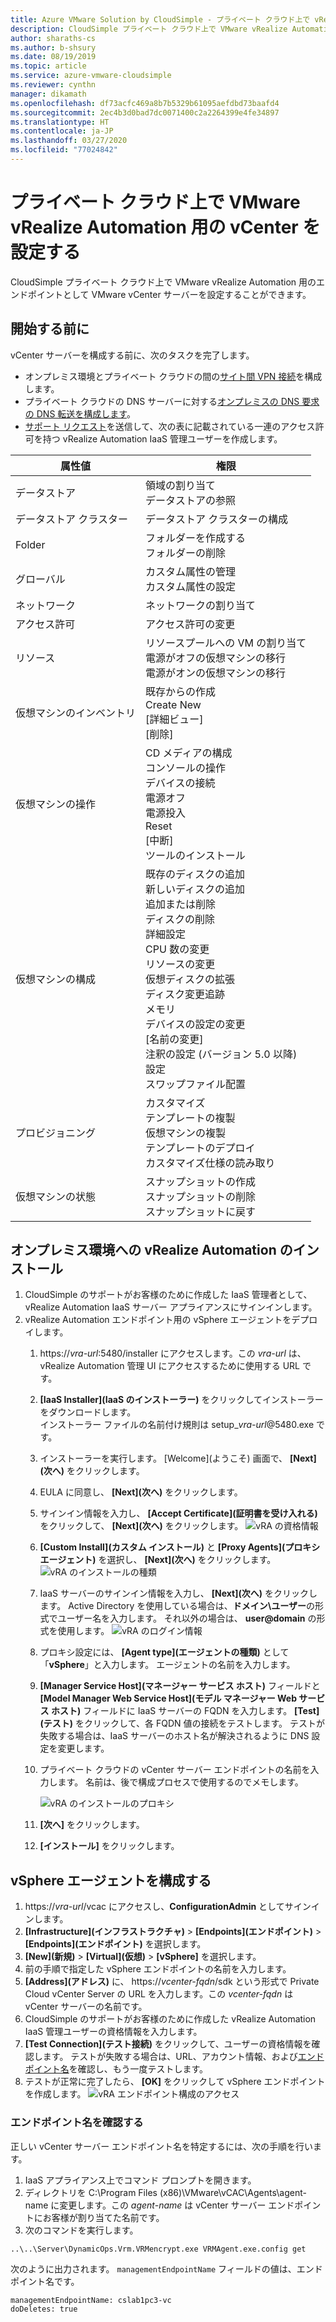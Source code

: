 ```yaml
---
title: Azure VMware Solution by CloudSimple - プライベート クラウド上で vRealize Automation 用の vCenter を設定する
description: CloudSimple プライベート クラウド上で VMware vRealize Automation 用のエンドポイントとして VMware vCenter サーバーを設定する方法について説明します。
author: sharaths-cs
ms.author: b-shsury
ms.date: 08/19/2019
ms.topic: article
ms.service: azure-vmware-cloudsimple
ms.reviewer: cynthn
manager: dikamath
ms.openlocfilehash: df73acfc469a8b7b5329b61095aefdbd73baafd4
ms.sourcegitcommit: 2ec4b3d0bad7dc0071400c2a2264399e4fe34897
ms.translationtype: HT
ms.contentlocale: ja-JP
ms.lasthandoff: 03/27/2020
ms.locfileid: "77024842"
---
```

# <a name="set-up-vcenter-on-your-private-cloud-for-vmware-vrealize-automation"></a>プライベート クラウド上で VMware vRealize Automation 用の vCenter を設定する

CloudSimple プライベート クラウド上で VMware vRealize Automation 用のエンドポイントとして VMware vCenter サーバーを設定することができます。

## <a name="before-you-begin"></a>開始する前に

vCenter サーバーを構成する前に、次のタスクを完了します。

* オンプレミス環境とプライベート クラウドの間の[サイト間 VPN 接続](vpn-gateway.md#set-up-a-site-to-site-vpn-gateway)を構成します。
* プライベート クラウドの DNS サーバーに対する[オンプレミスの DNS 要求の DNS 転送を構成します](on-premises-dns-setup.md)。
* [サポート リクエスト](https://portal.azure.com/#blade/Microsoft_Azure_Support/HelpAndSupportBlade/newsupportrequest)を送信して、次の表に記載されている一連のアクセス許可を持つ vRealize Automation IaaS 管理ユーザーを作成します。

| 属性値 | 権限 |
------------ | ------------- |  
| データストア |  領域の割り当て <br> データストアの参照 |
| データストア クラスター | データストア クラスターの構成 |
| Folder | フォルダーを作成する <br>フォルダーの削除 |
| グローバル |  カスタム属性の管理<br>カスタム属性の設定 |
| ネットワーク | ネットワークの割り当て |
| アクセス許可 | アクセス許可の変更 |
| リソース | リソースプールへの VM の割り当て<br>電源がオフの仮想マシンの移行<br>電源がオンの仮想マシンの移行 |
| 仮想マシンのインベントリ |  既存からの作成<br>Create New<br>[詳細ビュー]<br>[削除] | 
| 仮想マシンの操作 |  CD メディアの構成<br>コンソールの操作<br>デバイスの接続<br>電源オフ<br>電源投入<br>Reset<br>[中断]<br>ツールのインストール | 
| 仮想マシンの構成 |  既存のディスクの追加<br>新しいディスクの追加<br>追加または削除<br>ディスクの削除<br>詳細設定<br>CPU 数の変更<br>リソースの変更<br>仮想ディスクの拡張<br>ディスク変更追跡<br>メモリ<br>デバイスの設定の変更<br>[名前の変更]<br>注釈の設定 (バージョン 5.0 以降)<br>設定<br>スワップファイル配置 |
| プロビジョニング |  カスタマイズ<br>テンプレートの複製<br>仮想マシンの複製<br>テンプレートのデプロイ<br>カスタマイズ仕様の読み取り |
| 仮想マシンの状態 | スナップショットの作成<br>スナップショットの削除<br>スナップショットに戻す |

## <a name="install-vrealize-automation-in-your-on-premises-environment"></a>オンプレミス環境への vRealize Automation のインストール

1. CloudSimple のサポートがお客様のために作成した IaaS 管理者として、vRealize Automation IaaS サーバー アプライアンスにサインインします。
2. vRealize Automation エンドポイント用の vSphere エージェントをデプロイします。
    1. https://*vra-url*:5480/installer にアクセスします。この *vra-url* は、vRealize Automation 管理 UI にアクセスするために使用する URL です。
    2. **[IaaS Installer]\(IaaS のインストーラー\)** をクリックしてインストーラーをダウンロードします。<br>
    インストーラー ファイルの名前付け規則は setup_*vra-url*@5480.exe です。
    3. インストーラーを実行します。 [Welcome]\(ようこそ\) 画面で、 **[Next]\(次へ\)** をクリックします。
    4. EULA に同意し、 **[Next]\(次へ\)** をクリックします。
    5. サインイン情報を入力し、 **[Accept Certificate]\(証明書を受け入れる\)** をクリックして、 **[Next]\(次へ\)** をクリックします。
    ![vRA の資格情報](media/configure-vra-endpoint-login.png)
    6. **[Custom Install]\(カスタム インストール\)** と **[Proxy Agents]\(プロキシ エージェント\)** を選択し、 **[Next]\(次へ\)** をクリックします。
    ![vRA のインストールの種類](media/configure-vra-endpoint-install-type.png)
    7. IaaS サーバーのサインイン情報を入力し、 **[Next]\(次へ\)** をクリックします。 Active Directory を使用している場合は、**ドメイン\ユーザー**の形式でユーザー名を入力します。 それ以外の場合は、 **user@domain** の形式を使用します。
    ![vRA のログイン情報](media/configure-vra-endpoint-account.png)
    8. プロキシ設定には、 **[Agent type]\(エージェントの種類\)** として「**vSphere**」と入力します。 エージェントの名前を入力します。
    9. **[Manager Service Host]\(マネージャー サービス ホスト\)** フィールドと **[Model Manager Web Service Host]\(モデル マネージャー Web サービス ホスト\)** フィールドに IaaS サーバーの FQDN を入力します。 **[Test]\(テスト\)** をクリックして、各 FQDN 値の接続をテストします。 テストが失敗する場合は、IaaS サーバーのホスト名が解決されるように DNS 設定を変更します。
    10. プライベート クラウドの vCenter サーバー エンドポイントの名前を入力します。 名前は、後で構成プロセスで使用するのでメモします。

        ![vRA のインストールのプロキシ](media/configure-vra-endpoint-proxy.png)

    11. **[次へ]** をクリックします。
    12. **[インストール]** をクリックします。

## <a name="configure-the-vsphere-agent"></a>vSphere エージェントを構成する

1. https://*vra-url*/vcac にアクセスし、**ConfigurationAdmin** としてサインインします。
2. **[Infrastructure]\(インフラストラクチャ\)**  >  **[Endpoints]\(エンドポイント\)**  >  **[Endpoints]\(エンドポイント\)** を選択します。
3. **[New]\(新規\)**  >  **[Virtual]\(仮想\)**  >  **[vSphere]** を選択します。
4. 前の手順で指定した vSphere エンドポイントの名前を入力します。
5. **[Address]\(アドレス\)** に、 https://*vcenter-fqdn*/sdk という形式で Private Cloud vCenter Server の URL を入力します。この *vcenter-fqdn* は vCenter サーバーの名前です。
6. CloudSimple のサポートがお客様のために作成した vRealize Automation IaaS 管理ユーザーの資格情報を入力します。
7. **[Test Connection]\(テスト接続\)** をクリックして、ユーザーの資格情報を確認します。 テストが失敗する場合は、URL、アカウント情報、および[エンドポイント名](#verify-the-endpoint-name)を確認し、もう一度テストします。
8. テストが正常に完了したら、 **[OK]** をクリックして vSphere エンドポイントを作成します。
    ![vRA エンドポイント構成のアクセス](media/configure-vra-endpoint-vra-edit.png)

### <a name="verify-the-endpoint-name"></a>エンドポイント名を確認する

正しい vCenter サーバー エンドポイント名を特定するには、次の手順を行います。

1. IaaS アプライアンス上でコマンド プロンプトを開きます。
2. ディレクトリを C:\Program Files (x86)\VMware\vCAC\Agents\agent-name に変更します。この *agent-name* は vCenter サーバー エンドポイントにお客様が割り当てた名前です。
3. 次のコマンドを実行します。

```
..\..\Server\DynamicOps.Vrm.VRMencrypt.exe VRMAgent.exe.config get
```

次のように出力されます。 `managementEndpointName` フィールドの値は、エンドポイント名です。

```
managementEndpointName: cslab1pc3-vc
doDeletes: true
```
